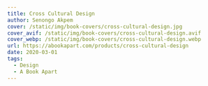 ```yaml
---
title: Cross Cultural Design
author: Senongo Akpem 
cover: /static/img/book-covers/cross-cultural-design.jpg
cover_avif: /static/img/book-covers/cross-cultural-design.avif
cover_webp: /static/img/book-covers/cross-cultural-design.webp
url: https://abookapart.com/products/cross-cultural-design
date: 2020-03-01
tags:
  - Design
  - A Book Apart
---
```


